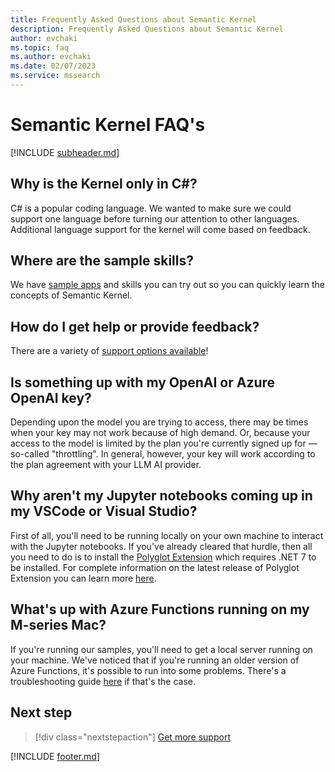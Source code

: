 ```yaml
---
title: Frequently Asked Questions about Semantic Kernel
description: Frequently Asked Questions about Semantic Kernel
author: evchaki
ms.topic: faq
ms.author: evchaki
ms.date: 02/07/2023
ms.service: mssearch
---
```

# Semantic Kernel FAQ's


[!INCLUDE [subheader.md](../includes/pat_medium.md)]

## Why is the Kernel only in C#?
C# is a popular coding language.  We wanted to make sure we could support one language before turning our attention to other languages.  Additional language support for the kernel will come based on feedback.

## Where are the sample skills?
We have [sample apps](/semantic-kernel/samples) and skills you can try out so you can quickly learn the concepts of Semantic Kernel.

## How do I get help or provide feedback?

There are a variety of [support options available](/semantic-kernel/support)!

## Is something up with my OpenAI or Azure OpenAI key?

Depending upon the model you are trying to access, there may be times when your key may not work because of high demand. Or, because your access to the model is limited by the plan you're currently signed up for — so-called "throttling". In general, however, your key will work according to the plan agreement with your LLM AI provider. 

## Why aren't my Jupyter notebooks coming up in my VSCode or Visual Studio?

First of all, you'll need to be running locally on your own machine to interact with the Jupyter notebooks. If you've already cleared that hurdle, then all you need to do is to install the [Polyglot Extension](https://marketplace.visualstudio.com/items?itemName=ms-dotnettools.dotnet-interactive-vscode) which requires .NET 7 to be installed. For complete information on the latest release of Polyglot Extension you can learn more [here](https://devblogs.microsoft.com/dotnet/polyglot-notebooks-december-2022-release/).

## What's up with Azure Functions running on my M-series Mac?

If you're running our samples, you'll need to get a local server running on your machine. We've noticed that if you're running an older version of Azure Functions, it's possible to run into some problems. There's a troubleshooting guide [here](mseriesmacbook) if that's the case.

## Next step

> [!div class="nextstepaction"]
> [Get more support](/semantic-kernel/support)

[!INCLUDE [footer.md](../includes/footer.md)]